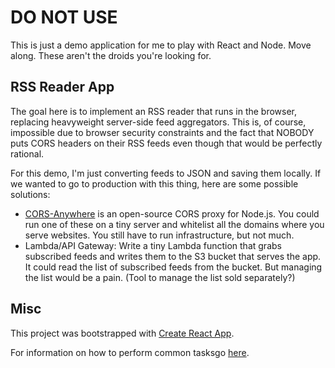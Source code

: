 # DO NOT USE

This is just a demo application for me to play with React and Node.
Move along. These aren't the droids you're looking for.

## RSS Reader App

The goal here is to implement an RSS reader that runs in the browser, replacing heavyweight server-side feed aggregators. This is, of course, impossible due to browser security constraints and the fact that NOBODY puts CORS headers on their RSS feeds even though that would be perfectly rational.

For this demo, I'm just converting feeds to JSON and saving them locally. If we wanted to go to production with this thing, here are some possible solutions:

- [CORS-Anywhere](https://github.com/Rob--W/cors-anywhere/) is an open-source CORS proxy for Node.js. You could run one of these on a tiny server and whitelist all the domains where you serve websites. You still have to run infrastructure, but not much.
- Lambda/API Gateway: Write a tiny Lambda function that grabs subscribed feeds and writes them to the S3 bucket that serves the app. It could read the list of subscribed feeds from the bucket. But managing the list would be a pain. (Tool to manage the list sold separately?)

## Misc

This project was bootstrapped with [Create React App](https://github.com/facebookincubator/create-react-app).

For information on how to perform common tasksgo [here](https://github.com/facebookincubator/create-react-app/blob/master/packages/react-scripts/template/README.md).
